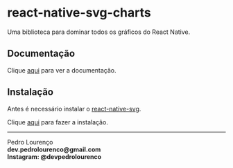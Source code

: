 # react-native-svg-charts

Uma biblioteca para dominar todos os gráficos do React Native.

## Documentação

Clique [aqui](https://github.com/JesperLekland/react-native-svg-charts) para ver a documentação.

## Instalação

Antes é necessário instalar o [react-native-svg](react-native-svg.md).

Clique [aqui](https://www.npmjs.com/package/react-native-svg-charts) para fazer a instalação.


<hr>
<stong>Pedro Lourenço</strong><br>
<Strong>dev.pedrolourenco@gmail.com</strong><br>
<Strong>Instagram: @devpedrolourenco</strong>